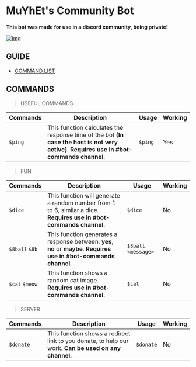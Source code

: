 # MuYhEt's Community Bot
**This bot was made for use in a discord community, being private!**

[![img][img]](https://discord.gg/Tn9dbKT)

## GUIDE
- [COMMAND LIST](#commands)

## COMMANDS
> USEFUL COMMANDS

Commands | Description | Usage | Working
---------|-------------|-------|---------
`$ping` | This function calculates the response time of the bot **(In case the host is not very active)**. **Requires use in #bot-commands channel.** | `$ping`| Yes


>FUN

Commands | Description | Usage | Working
---------|-------------|-------|---------
`$dice` | This function will generate a random number from 1 to 6, similar a dice. **Requires use in #bot-commands channel.** | `$dice` | No
`$8ball` `$8b` | This function generates a response between: **yes**, **no** or **maybe**. **Requires use in #bot-commands channel.** | `$8ball <message>` | No
`$cat` `$meow` | This function shows a random cat image. **Requires use in #bot-commands channel.** | `$cat` | No

>SERVER

Commands | Description | Usage | Working
---------|-------------|-------|---------
`$donate`| This function shows a redirect link to you donate, to help our work. **Can be used on any channel.** | `$donate` | No

[img]: https://cdn.discordapp.com/attachments/359090812723658783/376457929097740289/Join_Discord.png

